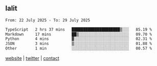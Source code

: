 ## lalit

<!--START_SECTION:waka-->

```txt
From: 22 July 2025 - To: 29 July 2025

TypeScript   2 hrs 37 mins   █████████████████████▒░░░   85.19 %
Markdown     17 mins         ██▒░░░░░░░░░░░░░░░░░░░░░░   09.70 %
Python       4 mins          ▓░░░░░░░░░░░░░░░░░░░░░░░░   02.31 %
JSON         3 mins          ▒░░░░░░░░░░░░░░░░░░░░░░░░   01.88 %
Other        1 min           ░░░░░░░░░░░░░░░░░░░░░░░░░   00.57 %
```

<!--END_SECTION:waka-->

[website](https://lalit.sh) | [twitter](https://x.com/@lalitcodes) | [contact](https://lalit.sh/contact)

